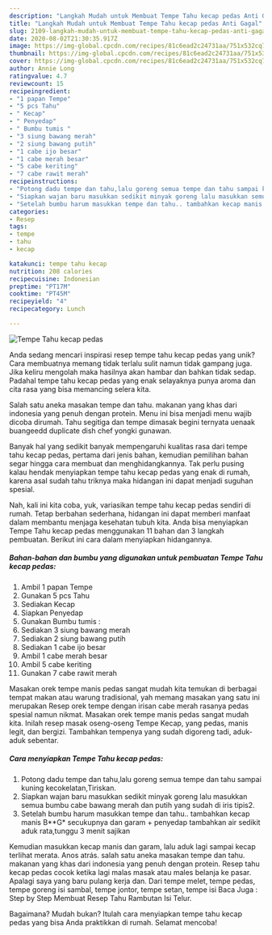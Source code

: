 ```yaml
---
description: "Langkah Mudah untuk Membuat Tempe Tahu kecap pedas Anti Gagal"
title: "Langkah Mudah untuk Membuat Tempe Tahu kecap pedas Anti Gagal"
slug: 2109-langkah-mudah-untuk-membuat-tempe-tahu-kecap-pedas-anti-gagal
date: 2020-08-02T21:30:35.917Z
image: https://img-global.cpcdn.com/recipes/81c6ead2c24731aa/751x532cq70/tempe-tahu-kecap-pedas-foto-resep-utama.jpg
thumbnail: https://img-global.cpcdn.com/recipes/81c6ead2c24731aa/751x532cq70/tempe-tahu-kecap-pedas-foto-resep-utama.jpg
cover: https://img-global.cpcdn.com/recipes/81c6ead2c24731aa/751x532cq70/tempe-tahu-kecap-pedas-foto-resep-utama.jpg
author: Annie Long
ratingvalue: 4.7
reviewcount: 15
recipeingredient:
- "1 papan Tempe"
- "5 pcs Tahu"
- " Kecap"
- " Penyedap"
- " Bumbu tumis "
- "3 siung bawang merah"
- "2 siung bawang putih"
- "1 cabe ijo besar"
- "1 cabe merah besar"
- "5 cabe keriting"
- "7 cabe rawit merah"
recipeinstructions:
- "Potong dadu tempe dan tahu,lalu goreng semua tempe dan tahu sampai kuning kecokelatan,Tiriskan."
- "Siapkan wajan baru masukkan sedikit minyak goreng lalu masukkan semua bumbu cabe bawang merah dan putih yang sudah di iris tipis2."
- "Setelah bumbu harum masukkan tempe dan tahu.. tambahkan kecap manis B**G* secukupnya dan garam + penyedap tambahkan air sedikit aduk rata,tunggu 3 menit sajikan"
categories:
- Resep
tags:
- tempe
- tahu
- kecap

katakunci: tempe tahu kecap 
nutrition: 208 calories
recipecuisine: Indonesian
preptime: "PT17M"
cooktime: "PT45M"
recipeyield: "4"
recipecategory: Lunch

---
```



![Tempe Tahu kecap pedas](https://img-global.cpcdn.com/recipes/81c6ead2c24731aa/751x532cq70/tempe-tahu-kecap-pedas-foto-resep-utama.jpg)

Anda sedang mencari inspirasi resep tempe tahu kecap pedas yang unik? Cara membuatnya memang tidak terlalu sulit namun tidak gampang juga. Jika keliru mengolah maka hasilnya akan hambar dan bahkan tidak sedap. Padahal tempe tahu kecap pedas yang enak selayaknya punya aroma dan cita rasa yang bisa memancing selera kita.

Salah satu aneka masakan tempe dan tahu. makanan yang khas dari indonesia yang penuh dengan protein. Menu ini bisa menjadi menu wajib dicoba dirumah. Tahu segitiga dan tempe dimasak begini ternyata uenaak buangeedd duplicate dish chef yongki gunawan.

Banyak hal yang sedikit banyak mempengaruhi kualitas rasa dari tempe tahu kecap pedas, pertama dari jenis bahan, kemudian pemilihan bahan segar hingga cara membuat dan menghidangkannya. Tak perlu pusing kalau hendak menyiapkan tempe tahu kecap pedas yang enak di rumah, karena asal sudah tahu triknya maka hidangan ini dapat menjadi suguhan spesial.


Nah, kali ini kita coba, yuk, variasikan tempe tahu kecap pedas sendiri di rumah. Tetap berbahan sederhana, hidangan ini dapat memberi manfaat dalam membantu menjaga kesehatan tubuh kita. Anda bisa menyiapkan Tempe Tahu kecap pedas menggunakan 11 bahan dan 3 langkah pembuatan. Berikut ini cara dalam menyiapkan hidangannya.

<!--inarticleads1-->

##### Bahan-bahan dan bumbu yang digunakan untuk pembuatan Tempe Tahu kecap pedas:

1. Ambil 1 papan Tempe
1. Gunakan 5 pcs Tahu
1. Sediakan  Kecap
1. Siapkan  Penyedap
1. Gunakan  Bumbu tumis :
1. Sediakan 3 siung bawang merah
1. Sediakan 2 siung bawang putih
1. Sediakan 1 cabe ijo besar
1. Ambil 1 cabe merah besar
1. Ambil 5 cabe keriting
1. Gunakan 7 cabe rawit merah


Masakan orek tempe manis pedas sangat mudah kita temukan di berbagai tempat makan atau warung tradisional, yah memang masakan yang satu ini merupakan Resep orek tempe dengan irisan cabe merah rasanya pedas spesial namun nikmat. Masakan orek tempe manis pedas sangat mudah kita. Inilah resep masak oseng-oseng Tempe Kecap, yang pedas, manis legit, dan bergizi. Tambahkan tempenya yang sudah digoreng tadi, aduk-aduk sebentar. 

<!--inarticleads2-->

##### Cara menyiapkan Tempe Tahu kecap pedas:

1. Potong dadu tempe dan tahu,lalu goreng semua tempe dan tahu sampai kuning kecokelatan,Tiriskan.
1. Siapkan wajan baru masukkan sedikit minyak goreng lalu masukkan semua bumbu cabe bawang merah dan putih yang sudah di iris tipis2.
1. Setelah bumbu harum masukkan tempe dan tahu.. tambahkan kecap manis B**G* secukupnya dan garam + penyedap tambahkan air sedikit aduk rata,tunggu 3 menit sajikan


Kemudian masukkan kecap manis dan garam, lalu aduk lagi sampai kecap terlihat merata. Anos atrás. salah satu aneka masakan tempe dan tahu. makanan yang khas dari indonesia yang penuh dengan protein. Resep tahu kecap pedas cocok ketika lagi malas masak atau males belanja ke pasar. Apalagi saya yang baru pulang kerja dan. Dari tempe melet, tempe pedas, tempe goreng isi sambal, tempe jontor, tempe setan, tempe isi Baca Juga : Step by Step Membuat Resep Tahu Rambutan Isi Telur. 

Bagaimana? Mudah bukan? Itulah cara menyiapkan tempe tahu kecap pedas yang bisa Anda praktikkan di rumah. Selamat mencoba!
